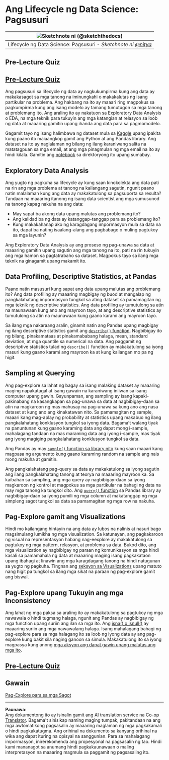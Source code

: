 <!--
CO_OP_TRANSLATOR_METADATA:
{
  "original_hash": "d92f57eb110dc7f765c05cbf0f837c77",
  "translation_date": "2025-08-28T02:31:02+00:00",
  "source_file": "4-Data-Science-Lifecycle/15-analyzing/README.md",
  "language_code": "tl"
}
-->
# Ang Lifecycle ng Data Science: Pagsusuri

|![ Sketchnote ni [(@sketchthedocs)](https://sketchthedocs.dev) ](../../sketchnotes/15-Analyzing.png)|
|:---:|
| Lifecycle ng Data Science: Pagsusuri - _Sketchnote ni [@nitya](https://twitter.com/nitya)_ |

## Pre-Lecture Quiz

## [Pre-Lecture Quiz](https://purple-hill-04aebfb03.1.azurestaticapps.net/quiz/28)

Ang pagsusuri sa lifecycle ng data ay nagkukumpirma kung ang data ay makakasagot sa mga tanong na iminungkahi o makakalutas ng isang partikular na problema. Ang hakbang na ito ay maaari ring magpokus sa pagkumpirma kung ang isang modelo ay tamang tumutugon sa mga tanong at problemang ito. Ang araling ito ay nakatuon sa Exploratory Data Analysis o EDA, na mga teknik para tukuyin ang mga katangian at relasyon sa loob ng data at maaaring gamitin upang ihanda ang data para sa pagmomodelo.

Gagamit tayo ng isang halimbawa ng dataset mula sa [Kaggle](https://www.kaggle.com/balaka18/email-spam-classification-dataset-csv/version/1) upang ipakita kung paano ito maiaangkop gamit ang Python at ang Pandas library. Ang dataset na ito ay naglalaman ng bilang ng ilang karaniwang salita na matatagpuan sa mga email, at ang mga pinagmulan ng mga email na ito ay hindi kilala. Gamitin ang [notebook](notebook.ipynb) sa direktoryong ito upang sumabay.

## Exploratory Data Analysis

Ang yugto ng pagkuha sa lifecycle ay kung saan kinokolekta ang data pati na rin ang mga problema at tanong na kailangang sagutin, ngunit paano natin malalaman kung ang data ay makakatulong sa pagsuporta sa resulta?  
Tandaan na maaaring itanong ng isang data scientist ang mga sumusunod na tanong kapag nakuha na ang data:
- May sapat ba akong data upang malutas ang problemang ito?
- Ang kalidad ba ng data ay katanggap-tanggap para sa problemang ito?
- Kung makakahanap ako ng karagdagang impormasyon mula sa data na ito, dapat ba nating isaalang-alang ang pagbabago o muling pagtukoy sa mga layunin?

Ang Exploratory Data Analysis ay ang proseso ng pag-unawa sa data at maaaring gamitin upang sagutin ang mga tanong na ito, pati na rin tukuyin ang mga hamon sa pagtatrabaho sa dataset. Magpokus tayo sa ilang mga teknik na ginagamit upang makamit ito.

## Data Profiling, Descriptive Statistics, at Pandas
Paano natin masusuri kung sapat ang data upang malutas ang problemang ito? Ang data profiling ay maaaring magbigay ng buod at mangalap ng pangkalahatang impormasyon tungkol sa ating dataset sa pamamagitan ng mga teknik ng descriptive statistics. Ang data profiling ay tumutulong sa atin na maunawaan kung ano ang mayroon tayo, at ang descriptive statistics ay tumutulong sa atin na maunawaan kung gaano karami ang mayroon tayo.

Sa ilang mga nakaraang aralin, ginamit natin ang Pandas upang magbigay ng ilang descriptive statistics gamit ang [`describe()` function](https://pandas.pydata.org/pandas-docs/stable/reference/api/pandas.DataFrame.describe.html). Nagbibigay ito ng bilang, pinakamataas at pinakamababang halaga, mean, standard deviation, at mga quantile sa numerical na data. Ang paggamit ng descriptive statistics tulad ng `describe()` function ay makakatulong sa iyong masuri kung gaano karami ang mayroon ka at kung kailangan mo pa ng higit.

## Sampling at Querying
Ang pag-explore sa lahat ng bagay sa isang malaking dataset ay maaaring maging napakatagal at isang gawain na karaniwang iniiwan sa isang computer upang gawin. Gayunpaman, ang sampling ay isang kapaki-pakinabang na kasangkapan sa pag-unawa sa data at nagbibigay-daan sa atin na magkaroon ng mas mahusay na pag-unawa sa kung ano ang nasa dataset at kung ano ang kinakatawan nito. Sa pamamagitan ng sample, maaari kang mag-aplay ng probability at statistics upang makabuo ng ilang pangkalahatang konklusyon tungkol sa iyong data. Bagama’t walang tiyak na panuntunan kung gaano karaming data ang dapat mong i-sample, mahalagang tandaan na mas maraming data ang iyong i-sample, mas tiyak ang iyong magiging pangkalahatang konklusyon tungkol sa data.

Ang Pandas ay may [`sample()` function sa library nito](https://pandas.pydata.org/pandas-docs/stable/reference/api/pandas.DataFrame.sample.html) kung saan maaari kang magpasa ng argumento kung gaano karaming random na sample ang nais mong makuha at gamitin.

Ang pangkalahatang pag-query sa data ay makakatulong sa iyong sagutin ang ilang pangkalahatang tanong at teorya na maaaring mayroon ka. Sa kaibahan sa sampling, ang mga query ay nagbibigay-daan sa iyong magkaroon ng kontrol at magpokus sa mga partikular na bahagi ng data na may mga tanong ka tungkol dito. Ang [`query()` function](https://pandas.pydata.org/pandas-docs/stable/reference/api/pandas.DataFrame.query.html) sa Pandas library ay nagbibigay-daan sa iyong pumili ng mga column at makatanggap ng mga simpleng sagot tungkol sa data sa pamamagitan ng mga row na nakuha.

## Pag-Explore gamit ang Visualizations
Hindi mo kailangang hintayin na ang data ay lubos na nalinis at nasuri bago magsimulang lumikha ng mga visualization. Sa katunayan, ang pagkakaroon ng visual na representasyon habang nag-eexplore ay makakatulong sa pagtukoy ng mga pattern, relasyon, at problema sa data. Bukod dito, ang mga visualization ay nagbibigay ng paraan ng komunikasyon sa mga hindi kasali sa pamamahala ng data at maaaring maging isang pagkakataon upang ibahagi at linawin ang mga karagdagang tanong na hindi natugunan sa yugto ng pagkuha. Tingnan ang [seksyon sa Visualizations](../../../../../../../../../3-Data-Visualization) upang matuto nang higit pa tungkol sa ilang mga sikat na paraan ng pag-explore gamit ang biswal.

## Pag-Explore upang Tukuyin ang mga Inconsistency
Ang lahat ng mga paksa sa araling ito ay makakatulong sa pagtukoy ng mga nawawala o hindi tugmang halaga, ngunit ang Pandas ay nagbibigay ng mga function upang suriin ang ilan sa mga ito. Ang [isna() o isnull()](https://pandas.pydata.org/pandas-docs/stable/reference/api/pandas.isna.html) ay maaaring suriin ang mga nawawalang halaga. Isang mahalagang bahagi ng pag-explore para sa mga halagang ito sa loob ng iyong data ay ang pag-explore kung bakit sila naging ganoon sa simula. Makakatulong ito sa iyong magpasya kung anong [mga aksyon ang dapat gawin upang malutas ang mga ito](/2-Working-With-Data/08-data-preparation/notebook.ipynb).

## [Pre-Lecture Quiz](https://purple-hill-04aebfb03.1.azurestaticapps.net/quiz/27)

## Gawain

[Pag-Explore para sa mga Sagot](assignment.md)

---

**Paunawa**:  
Ang dokumentong ito ay isinalin gamit ang AI translation service na [Co-op Translator](https://github.com/Azure/co-op-translator). Bagama't sinisikap naming maging tumpak, pakitandaan na ang mga awtomatikong pagsasalin ay maaaring maglaman ng mga pagkakamali o hindi pagkakatugma. Ang orihinal na dokumento sa kanyang orihinal na wika ang dapat ituring na opisyal na sanggunian. Para sa mahalagang impormasyon, inirerekomenda ang propesyonal na pagsasalin ng tao. Hindi kami mananagot sa anumang hindi pagkakaunawaan o maling interpretasyon na maaaring magmula sa paggamit ng pagsasaling ito.